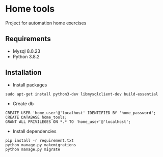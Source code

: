 # Home tools

Project for automation home exercises 

## Requirements

- Mysql 8.0.23
- Python 3.8.2

## Installation


- Install packages
```shell
sudo apt-get install python3-dev libmysqlclient-dev build-essential
```

- Create db
```mysql
CREATE USER 'home_user'@'localhost' IDENTIFIED BY 'home_password';
CREATE DATABASE home_tools;
GRANT ALL PRIVILEGES ON *.* TO 'home_user'@'localhost';
```

- Install dependencies
```shell
pip install -r requirement.txt
python manage.py makemigrations
python manage.py migrate
```
